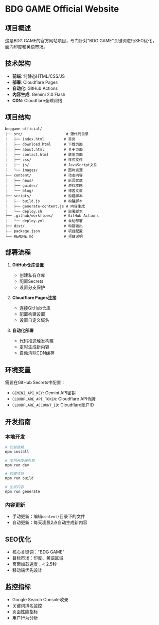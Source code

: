 # BDG GAME Official Website

## 项目概述

这是BDG GAME的官方网站项目，专门针对"BDG GAME"关键词进行SEO优化，面向印度和英语市场。

## 技术架构

- **前端**: 纯静态HTML/CSS/JS
- **部署**: Cloudflare Pages
- **自动化**: GitHub Actions
- **内容生成**: Gemini 2.0 Flash
- **CDN**: Cloudflare全球网络

## 项目结构

```
bdggame-official/
├── src/                    # 源代码目录
│   ├── index.html         # 首页
│   ├── download.html      # 下载页面
│   ├── about.html         # 关于页面
│   ├── contact.html       # 联系页面
│   ├── css/               # 样式文件
│   ├── js/                # JavaScript文件
│   └── images/            # 图片资源
├── content/               # 动态内容
│   ├── news/              # 新闻文章
│   ├── guides/            # 游戏攻略
│   └── blog/              # 博客文章
├── scripts/               # 构建脚本
│   ├── build.js           # 构建脚本
│   ├── generate-content.js # 内容生成
│   └── deploy.sh          # 部署脚本
├── .github/workflows/     # GitHub Actions
│   └── deploy.yml         # 自动部署
├── dist/                  # 构建输出
├── package.json           # 项目配置
└── README.md              # 项目说明
```

## 部署流程

1. **GitHub仓库设置**
   - 创建私有仓库
   - 配置Secrets
   - 设置分支保护

2. **Cloudflare Pages连接**
   - 连接GitHub仓库
   - 配置构建设置
   - 设置自定义域名

3. **自动化部署**
   - 代码推送触发构建
   - 定时生成新内容
   - 自动清除CDN缓存

## 环境变量

需要在GitHub Secrets中配置：

- `GEMINI_API_KEY`: Gemini API密钥
- `CLOUDFLARE_API_TOKEN`: Cloudflare API令牌
- `CLOUDFLARE_ACCOUNT_ID`: Cloudflare账户ID

## 开发指南

### 本地开发

```bash
# 安装依赖
npm install

# 本地开发服务器
npm run dev

# 构建项目
npm run build

# 生成内容
npm run generate
```

### 内容更新

- 手动更新：编辑`content/`目录下的文件
- 自动更新：每天凌晨2点自动生成新内容

## SEO优化

- 核心关键词："BDG GAME"
- 目标市场：印度、英语区域
- 页面加载速度：< 2.5秒
- 移动端优先设计

## 监控指标

- Google Search Console收录
- 关键词排名监控
- 页面性能指标
- 用户行为分析